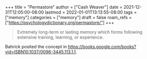 +++
title = "Permastore"
author = ["Cash Weaver"]
date = 2021-12-31T12:05:00-08:00
lastmod = 2022-01-01T13:13:55-08:00
tags = ["memory"]
categories = ["memory"]
draft = false
roam_refs = ["https://psychologydictionary.org/permastore/"]
+++

> Extremely long-term or lasting memory which forms following extensive training, learning, or experience.

Bahrick posited the concept in https://books.google.com/books?vid=ISBN10.1037/0096-3445.113.1.1.
